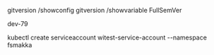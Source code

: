 gitversion /showconfig
gitversion /showvariable FullSemVer

dev-79

kubectl create serviceaccount witest-service-account --namespace fsmakka